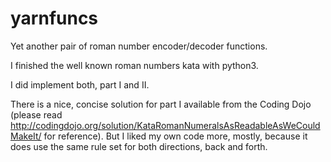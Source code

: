 # yarnfuncs

Yet another pair of roman number encoder/decoder functions.

I finished the well known roman numbers kata with python3.

I did implement both, part I and II.

There is a nice, concise solution for part I available from the
Coding Dojo (please read
http://codingdojo.org/solution/KataRomanNumeralsAsReadableAsWeCouldMakeIt/
for reference). But I liked my own code more, mostly, because 
it does use the
same rule set for both directions, back and forth.